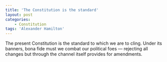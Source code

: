 ```yaml
---
title: 'The Constitution is the standard'
layout: post
categories:
    - Constitution
tags: 'Alexander Hamilton'
---
```


The present Constitution is the standard to which we are to cling. Under its banners, bona fide must we combat our political foes — rejecting all changes but through the channel itself provides for amendments.